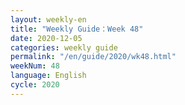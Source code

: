 ```yaml
---
layout: weekly-en
title: "Weekly Guide：Week 48"
date: 2020-12-05
categories: weekly guide
permalink: "/en/guide/2020/wk48.html"
weekNum: 48
language: English
cycle: 2020
---
```

